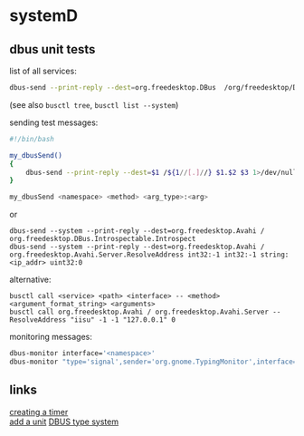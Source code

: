 # systemD

## dbus unit tests

list of all services:
```sh
dbus-send --print-reply --dest=org.freedesktop.DBus  /org/freedesktop/DBus org.freedesktop.DBus.ListNames
``` 
(see also `busctl tree`, `busctl list --system`)

sending test messages:
```sh
#!/bin/bash

my_dbusSend()
{
    dbus-send --print-reply --dest=$1 /${1//[.]//} $1.$2 $3 1>/dev/null
}

my_dbusSend <namespace> <method> <arg_type>:<arg>
```
or
```
dbus-send --system --print-reply --dest=org.freedesktop.Avahi / org.freedesktop.DBus.Introspectable.Introspect
dbus-send --system --print-reply --dest=org.freedesktop.Avahi / org.freedesktop.Avahi.Server.ResolveAddress int32:-1 int32:-1 string:<ip_addr> uint32:0
```
alternative:
```
busctl call <service> <path> <interface> -- <method> <argument_format_string> <arguments>
busctl call org.freedesktop.Avahi / org.freedesktop.Avahi.Server -- ResolveAddress "iisu" -1 -1 "127.0.0.1" 0
```


monitoring messages:
```sh
dbus-monitor interface='<namespace>'
dbus-monitor "type='signal',sender='org.gnome.TypingMonitor',interface='org.gnome.TypingMonitor'"
``` 

## links
[creating a timer](https://wiki.archlinux.de/title/Systemd/Timers)  
[add a unit](https://pygobject.readthedocs.io/en/latest/getting_started.html#ubuntu-getting-started)
[DBUS type system](https://dbus.freedesktop.org/doc/dbus-specification.html#type-system)